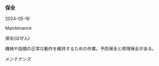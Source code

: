 <article id="保全">

### 保全

<p class="st_update_header">2024-05-16</p>
<p class="st_name_header_en">Maintenance</p>
<p class="st_name_header_jp">保全(ほぜん)</p>
<div class="article_explanation">機械や設備の正常な動作を維持するための作業。予防保全と修理保全がある。</div>
<p class="st_name_header_synonyms">メンテナンス</p>
</article>
